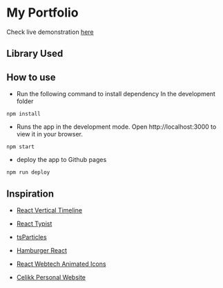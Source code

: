# My Portfolio

Check live demonstration [here](https://jonsnowljs.github.io/portfolio/)
## Library Used


## How to use

- Run the following command to install dependency In the development folder
  
```
npm install
```

- Runs the app in the development mode.
Open http://localhost:3000 to view it in your browser.

```
npm start
```

- deploy the app to Github pages
  
```
npm run deploy
```

## Inspiration

- [React Vertical Timeline](https://github.com/stephane-monnot/react-vertical-timeline)

- [React Typist](https://github.com/jstejada/react-typist)

- [tsParticles](https://github.com/matteobruni/tsparticles)

- [Hamburger React](https://github.com/luukdv/hamburger-react)

- [React Webtech Animated Icons](https://github.com/vmatiiv/react-webtech-animated-icons)

- [Celikk Personal Website](https://github.com/celikkoseoglu/celikk-personal-website)

